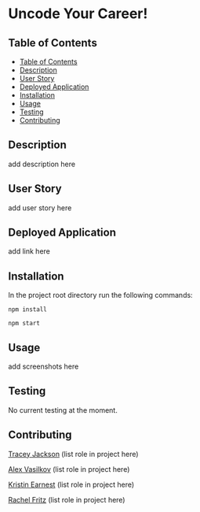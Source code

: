 # Uncode Your Career!

## Table of Contents
- [Table of Contents](#table-of-contents)
- [Description](#acceptance-criteria)
- [User Story](#user-story)
- [Deployed Application](#deployed-application)
- [Installation](#installation)
- [Usage](#usage)
- [Testing](#testing)
- [Contributing](#contributing)

## Description
add description here

## User Story
add user story here

## Deployed Application
add link here

## Installation
In the project root directory run the following commands:

`npm install`

`npm start`

## Usage
add screenshots here

## Testing
No current testing at the moment.

## Contributing
[Tracey Jackson](https://github.com/cjacktwil) (list role in project here)

[Alex Vasilkov](https://github.com/Alex2055) (list role in project here)

[Kristin Earnest](https://github.com/kearnest1) (list role in project here)

[Rachel Fritz](https://github.com/rachelf0) (list role in project here)
